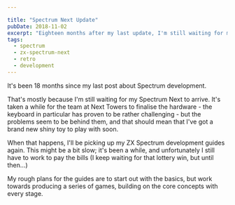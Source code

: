 ```yaml
---

title: "Spectrum Next Update"
pubDate: 2018-11-02
excerpt: "Eighteen months after my last update, I'm still waiting for my Spectrum Next to arrive. Once it does, I'll be diving back into ZX Spectrum development."
tags:
  - spectrum
  - zx-spectrum-next
  - retro
  - development
---
```

It's been 18 months since my last post about Spectrum development.

<!--more-->

That's mostly because I'm still waiting for my Spectrum Next to arrive. It's taken a while
for the team at Next Towers to finalise the hardware - the keyboard in particular has proven
to be rather challenging - but the problems seem to be behind them, and that should mean that
I've got a brand new shiny toy to play with soon.

When that happens, I'll be picking up my ZX Spectrum development guides again. This might be
a bit slow; it's been a while, and unfortunately I still have to work to pay the bills (I keep
waiting for that lottery win, but until then...)

My rough plans for the guides are to start out with the basics, but work towards producing a
series of games, building on the core concepts with every stage.